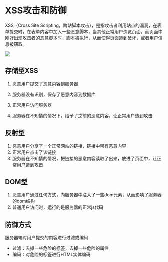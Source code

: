 # XSS攻击和防御
XSS（Cross Site Scripting，跨站脚本攻击），是指攻击者利用站点的漏洞，在表单提交时，在表单内容中加入一些恶意脚本，当其他正常用户浏览页面，而页面中刚好出现攻击者的恶意脚本时，脚本被执行，从而使得页面遭到破坏，或者用户信息被窃取。        

![](/images/1692608511144-678.png)


## 存储型XSS

1. 恶意用户提交了恶意内容到服务器
2. 服务器没有识别，保存了恶意内容到数据库



1. 正常用户访问服务器
2. 服务器在不知情的情况下，给予了之前的恶意内容，让正常用户遭到攻击



## 反射型

1. 恶意用户分享了一个正常网站的链接，链接中带有恶意内容
2. 正常用户点击了该链接
3. 服务器在不知情的情况，把链接的恶意内容读取了出来，放进了页面中，让正常用户遭到攻击



## DOM型

1. 恶意用户通过任何方式，向服务器中注入了一些dom元素，从而影响了服务器的dom结构
2. 普通用户访问时，运行的是服务器的正常js代码                                                            




## 防御方式

服务器端对用户提交的内容进行过滤或编码

- 过滤：去掉一些危险的标签，去掉一些危险的属性
- 编码：对危险的标签进行HTML实体编码
